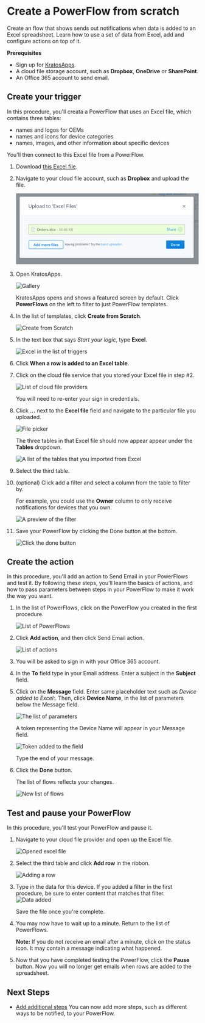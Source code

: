<properties
	pageTitle="KratosApps tutorial: Create a PowerFlow from scratch"
	description="Create an app from scratch by importing a set of sample data, filtering the data, adding items to a custom list, specifying a quantity for each item, and calculating the total cost."
	services="kratosapps"
	authors="stepsic-microsoft-com"
 />

# Create a PowerFlow from scratch #
Create an flow that shows sends out notifications when data is added to an Excel spreadsheet. Learn how to use a set of data from Excel, add and configure actions on top of it.

**Prerequisites**

- Sign up for [KratosApps](https://www.kratosapps.com/).
- A cloud file storage account, such as **Dropbox**, **OneDrive** or **SharePoint**.
- An Office 365 account to send email.

## Create your trigger
In this procedure, you'll creata a PowerFlow that uses an Excel file, which contains three tables:

- names and logos for OEMs
- names and icons for device categories
- names, images, and other information about specific devices

You'll then connect to this Excel file from a PowerFlow.

1. Download [this Excel file]().

2. Navigate to your cloud file account, such as **Dropbox** and upload the file. 

	![Uploading file](./media/kratosapps-tutorial-blankpowerflow/uploading.png)

2. Open KratosApps.

	![Gallery](./media/kratosapps-tutorial-powerflow/gallery.png)

	KratosApps opens and shows a featured screen by default. Click **PowerFlows** on the left to filter to just PowerFlow templates. 

3. In the list of templates, click **Create from Scratch**.

	![Create from Scratch](./media/kratosapps-tutorial-powerflow/sratch.png)

4. In the text box that says *Start your logic*, type **Excel**.

	![Excel in the list of triggers](./media/kratosapps-tutorial-powerflow/add-excel-data.png)

4. Click **When a row is added to an Excel table**.

5. Click on the cloud file service that you stored your Excel file in step #2.

	![List of cloud file providers](./media/kratosapps-tutorial-powerflow/listproviders.png)

	You will need to re-enter your sign in credentials. 

6. Click **...** next to the **Excel file** field and navigate to the particular file you uploaded.

	![File picker](./media/kratosapps-tutorial-powerflow/select-file.png)

	The three tables in that Excel file should now appear appear under the **Tables** dropdown.

	![A list of the tables that you imported from Excel](./media/kratosapps-tutorial-powerflow/list-table.png)

7. Select the third table.

8. (optional) Click add a filter and select a column from the table to filter by.

	For example, you could use the **Owner** column to only receive notifications for devices that you own.

	![A preview of the filter](./media/kratosapps-tutorial-powerflow/filter.png)

7. Save your PowerFlow by clicking the Done button at the bottom.

	![Click the done button](./media/kratosapps-tutorial-powerflow/done.png)

## Create the action ##
In this procedure, you'll add an action to Send Email in your PowerFlows and test it. By following these steps, you'll learn the basics of actions, and how to pass parameters between steps in your PowerFlow to make it work the way you want.

1. In the list of PowerFlows, click on the PowerFlow you created in the first procedure. 

	![List of PowerFlows](./media/kratosapps-tutorial-powerflow/list.png)

2. Click **Add action**, and then click Send Email action.

	![List of actions](./media/kratosapps-tutorial-powerflow/addaction.png)

3. You will be asked to sign in with your Office 365 account. 

4. In the **To** field type in your Email address. Enter a subject in the **Subject** field.

5. Click on the **Message** field. Enter same placeholder text such as *Device added to Excel:*. Then, click **Device Name**, in the list of parameters below the Message field. 

	![The list of parameters](./media/kratosapps-tutorial-powerflow/listfields.png)

	A token representing the Device Name will appear in your Message field.

	![Token added to the field](./media/kratosapps-tutorial-powerflow/message-token.png)

	Type the end of your message. 

4. Click the **Done** button.

	The list of flows reflects your changes.

	![New list of flows](./media/kratosapps-tutorial-powerflow/newlist.png)
	
## Test and pause your PowerFlow ##
In this procedure, you'll test your PowerFlow and pause it. 

1. Navigate to your cloud file provider and open up the Excel file.

	![Opened excel file](./media/kratosapps-tutorial-powerflow/openfile.png)

2. Select the third table and click **Add row** in the ribbon. 

	![Adding a row](./media/kratosapps-tutorial-powerflow/addrow.png)

3. Type in the data for this device. If you added a filter in the first procedure, be sure to enter content that matches that filter. 
	![Data added](./media/kratosapps-tutorial-powerflow/filldata.png)

	Save the file once you're complete.

4. You may now have to wait up to a minute. Return to the list of PowerFlows.

	**Note:** If you do not receive an email after a minute, click on the status icon. It may contain a message indicating what happened.

5. Now that you have completed testing the PowerFlow, click the **Pause** button. Now you will no longer get emails when rows are added to the spreadsheet. 

	
## Next Steps ##

- [Add additional steps]() You can now add more steps, such as different ways to be notified, to your PowerFlow.
